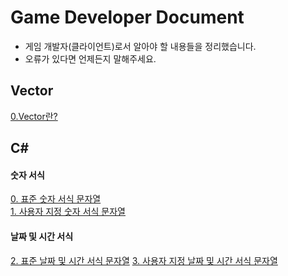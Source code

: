 Game Developer Document
========================
* 게임 개발자(클라이언트)로서 알아야 할 내용들을 정리했습니다.
* 오류가 있다면 언제든지 말해주세요.

## Vector  
[0.Vector란?](/Vector/What-is-a-Vector.md)

## C#
#### 숫자 서식
[0. 표준 숫자 서식 문자열](https://docs.microsoft.com/ko-kr/dotnet/standard/base-types/standard-numeric-format-strings)  
[1. 사용자 지정 숫자 서식 문자열](https://github.com/LeeKangW/Game_Developer_Document/blob/main/C%23/%EC%82%AC%EC%9A%A9%EC%9E%90-%EC%A7%80%EC%A0%95-%EC%88%AB%EC%9E%90-%EC%84%9C%EC%8B%9D.md)
#### 날짜 및 시간 서식
[2. 표준 날짜 및 시간 서식 문자열](https://docs.microsoft.com/ko-kr/dotnet/standard/base-types/standard-date-and-time-format-strings)
[3. 사용자 지정 날짜 및 시간 서식 문자열](https://docs.microsoft.com/ko-kr/dotnet/standard/base-types/custom-date-and-time-format-strings)
